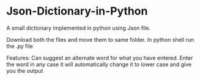 # Json-Dictionary-in-Python
A small dictionary implemented in python using Json file. 


Download both the files and move them to same folder.
In python shell run the .py file


Features:
Can suggest an alternate word for what you have entered.
Enter the word in any case it will automatically change it to lower case and give you the output

